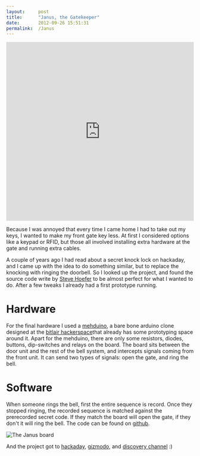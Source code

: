 ```yaml
---
layout: 	post
title:  	"Janus, the Gatekeeper"
date:   	2012-09-26 15:51:31
permalink:	/Janus
---
```


<iframe src="http://www.youtube.com/embed/gS8TCY0PzgI" height="480px" width="100%" frameborder="0"></iframe>

Because I was annoyed that every time I came home I had to take out my keys, I wanted to make my front gate key less. At first I considered options like a keypad or RFID, but those all involved installing extra hardware at the gate and running extra cables.

A couple of years ago I had read about a secret knock lock on hackaday, and I came up with the idea to do something similar, but to replace the knocking with ringing the doorbell. So I looked up the project, and found the source code write by [Steve Hoefer][] to be almost perfect for what I wanted to do. After a few tweaks I already had a first prototype running.

# Hardware

For the final hardware I used a [mehduino][], a bare bone arduino clone designed at the [bitlair hackerspace][]that already has some prototyping space around it. Apart for the mehduino, there are only some resistors, diodes, buttons, dip-switches and relays on the board. The board sits between the door unit and the rest of the bell system, and intercepts signals coming from the front unit. It can send two types of signals: open the gate, and ring the bell.

# Software

When someone rings the bell, first the entire sequence is record. Once they stopped ringing, the recorded sequence is matched against the prerecorded secret code. If they match the board will open the gate, if they don't it will ring the bell.
The code can be found on [github][].

![The Janus board](/projects/images/janus-board.jpg)

And the project got to [hackaday][], [gizmodo][], and [discovery channel][] :)

[Steve Hoefer]:      	http://grathio.com/
[mehduino]:		https://wiki.bitlair.nl/Pages/Projects/mehduino
[bitlair hackerspace]: 	http://bitlair.nl
[github]:		https://github.com/pietdevaere/Janus
[hackaday]:		http://hackaday.com/2012/09/29/janus-the-gatekeeper/
[gizmodo]:		http://gizmodo.com/5947924/how-a-secret-sequence-of-doorbell-buzzes-can-unlock-your-home-with
[discovery channel]:	http://www.youtube.com/watch?v=GixhxXC_HNk
